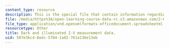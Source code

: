 ```yaml
---
content_type: resource
description: This is the special file that contain information regarding courses.
file: /media/https%3A/open-learning-course-data-rc.s3.amazonaws.com/2-627-fundamentals-of-photovoltaics-fall-2013/507e3bc48edc57841a02761a136e13eb_MIT2_627F13_pset3_q1data.xlsx
file_type: application/vnd.openxmlformats-officedocument.spreadsheetml.sheet
resourcetype: Other
title: Dark and illuminated I-V measurement data.
uid: 507e3bc4-8edc-5784-1a02-761a136e13eb
---
```

